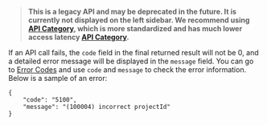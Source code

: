 > **This is a legacy API and may be deprecated in the future. It is currently not displayed on the left sidebar. We recommend using [API Category](https://intl.cloud.tencent.com/document/api/213/15689), which is more standardized and has much lower access latency [API Category](https://intl.cloud.tencent.com/document/api/213/15689).**
>

If an API call fails, the `code` field in the final returned result will not be 0, and a detailed error message will be displayed in the `message` field. You can go to [Error Codes](https://intl.cloud.tencent.com/document/product/377/8946) and use `code` and `message` to check the error information.
Below is a sample of an error: 

```
{
    "code": "5100",
    "message": "(100004) incorrect projectId"
}
```

